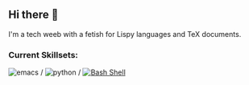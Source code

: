 ## Hi there 👋

I'm a tech weeb with a fetish for Lispy languages and TeX documents.

### Current Skillsets:
![emacs](https://img.shields.io/badge/Editor-Emacs-1abc9c.svg) / ![python](https://img.shields.io/badge/Language-Python-1abc9c.svg) / [![Bash Shell](https://badges.frapsoft.com/bash/v1/bash.png?v=103)](https://github.com/ellerbrock/open-source-badges/)


